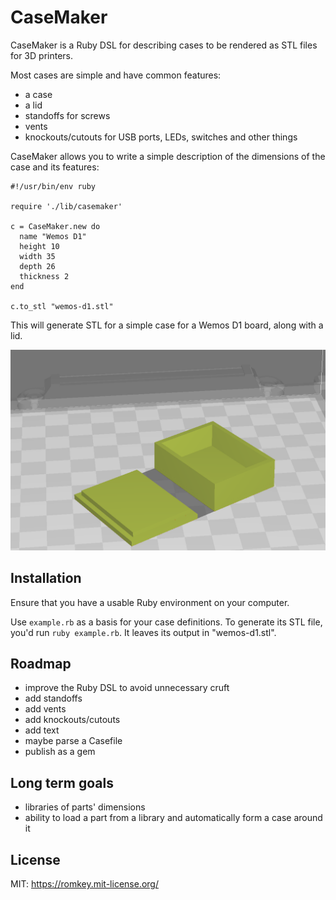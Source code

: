 # CaseMaker

CaseMaker is a Ruby DSL for describing cases to be rendered as STL
files for 3D printers.

Most cases are simple and have common features:

- a case
- a lid
- standoffs for screws
- vents
- knockouts/cutouts for USB ports, LEDs, switches and other things

CaseMaker allows you to write a simple description of the dimensions
of the case and its features:

```
#!/usr/bin/env ruby

require './lib/casemaker'

c = CaseMaker.new do
  name "Wemos D1"
  height 10
  width 35
  depth 26
  thickness 2
end

c.to_stl "wemos-d1.stl"
```

This will generate STL for a simple case for a Wemos D1 board, along
with a lid.

![Cura screengrab](https://github.com/romkey/casemaker/blob/master/cura-screengrab.png)

## Installation

Ensure that you have a usable Ruby environment on your computer.

Use `example.rb` as a basis for your case definitions. To generate its
STL file, you'd run `ruby example.rb`. It leaves its output in "wemos-d1.stl".

## Roadmap

- improve the Ruby DSL to avoid unnecessary cruft
- add standoffs
- add vents
- add knockouts/cutouts
- add text
- maybe parse a Casefile
- publish as a gem

## Long term goals

- libraries of parts' dimensions
- ability to load a part from a library and automatically form a case
around it

## License

MIT: https://romkey.mit-license.org/
